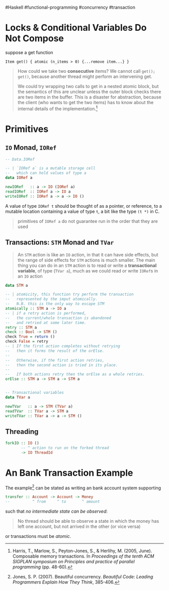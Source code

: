 #Haskell #functional-programming #concurrency #transaction


# Locks & Conditional Variables Do Not Compose

suppose a get function
```
Item get() { atomic (n_items > 0) {...remove item...} }
```

>How could we take two **consecutive** items? We cannot call `get(); get()`, because another thread might perform an intervening get.
>
>We could try wrapping two calls to get in a nested atomic block, but the semantics of this are unclear unless the outer block checks there are two items in the buffer. This is a disaster for abstraction, because the client (who wants to get the two items) has to know about the internal details of the implementation.[^2]

# Primitives


## `IO` Monad, `IORef`

```haskell
-- Data.IORef

-- | `IORef a` is a mutable storage cell 
--   which can hold values of type a
data IORef a 

newIORef   :: a -> IO (IORef a) 
readIORef  :: IORef a -> IO a 
writeIORef :: IORef a -> a -> IO ()
```
A value of type `IORef t` should be thought of as a pointer, or reference, to a mutable location containing a value of type `t`, a bit like the type `(t *)` in C.

> primitives of `IORef a` do not guarantee run in the order that they are used


##  Transactions:  `STM` Monad and `TVar`

> An `STM` action is like an `IO` action, in that it can have side effects, but the range of side effects for `STM` actions is much smaller. The main thing you can do in an `STM` action is to read or write a **transactional variable**, of type (`TVar a`), much as we could read or write `IORef`s in an `IO` action

```haskell
data STM a

-- | atomicity, this function try perform the transaction 
--   represented by the imput atomically.
--   N.B. this is the only way to escape STM
atomically :: STM a -> IO a
-- | if a retry action is performed, 
--   the current/whole transaction is abandoned 
--   and retried at some later time.
retry :: STM a
check :: Bool -> STM ()
check True = return ()
check False = retry
-- | If the first action completes without retrying
--   then it forms the result of the orElse. 
--
--   Otherwise, if the first action retries, 
--   then the second action is tried in its place. 
--
--   If both actions retry then the orElse as a whole retries.
orElse :: STM a -> STM a -> STM a


-- Transactional variables 
data TVar a 

newTVar   :: a -> STM (TVar a) 
readTVar  :: TVar a -> STM a 
writeTVar :: TVar a -> a -> STM ()
```


## Threading

```haskell
forkIO :: IO () 
       -- ^ action to run on the forked thread
       -> IO ThreadId
```


# An Bank Transaction Example

The example[^1] can be stated as writing an bank account system supporting
```haskell
transfer :: Account -> Account -> Money
--          ^ from     ^ to       ^ amount
```
such that _no intermediate state can be observed_:

> No thread should be able to observe a state in which the money has left one account, but not arrived in the other (or vice versa)

or  transactions must be _atomic_.




[^1]: Jones, S. P. (2007). Beautiful concurrency. _Beautiful Code: Leading Programmers Explain How They Think_, 385-406.
[^2]: Harris, T., Marlow, S., Peyton-Jones, S., & Herlihy, M. (2005, June). Composable memory transactions. In _Proceedings of the tenth ACM SIGPLAN symposium on Principles and practice of parallel programming_ (pp. 48-60).






